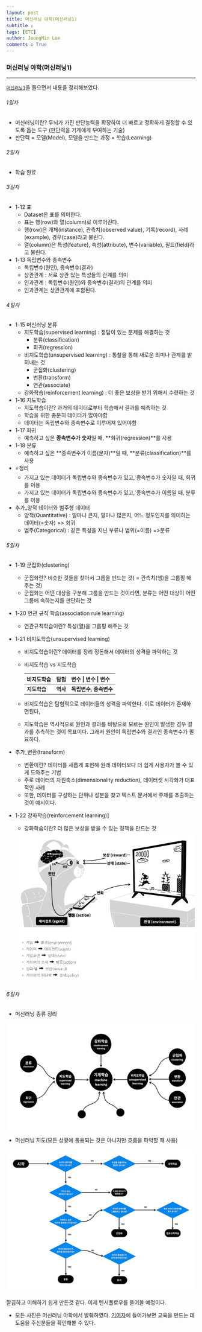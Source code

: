 ```yaml
---
layout: post
title: 머신러닝 야학(머신러닝1)
subtitle : 
tags: [ETC]
author: JeongMin Lee
comments : True
---
```


### 머신러닝 야학(머신러닝1)

------

[`머신러닝1`](https://opentutorials.org/course/4548)을 들으면서 내용을 정리해보았다.



###### 1일차

* 머신러닝이란? 두뇌가 가진 판단능력을 확장하여 더 빠르고 정확하게 결정할 수 있도록 돕는 도구 (판단력을 기계에게 부여하는 기술)
* 판단력 = 모델(Model), 모델을 만드는 과정 = 학습(Learning)

###### 2일차

* 학습 완료

###### 3일차

* 1-12 표
  * Dataset은 표를 의미한다.
  * 표는 행(row)와 열(column)로 이루어진다.
  * 행(row)은 개체(instance), 관측치(observed value), 기록(record), 사례(example), 경우(case)라고 불린다.
  * 열(column)은 특성(feature), 속성(attribute), 변수(variable), 필드(field)라고 불린다.
* 1-13 독립변수와 종속변수
  * 독립변수(원인), 종속변수(결과)
  * 상관관계 : 서로 상관 있는 특성들의 관계를 의미
  * 인과관계 : 독립변수(원인)와 종속변수(결과)의 관계를 의미
  * 인과관계는 상관관계에 포함된다.

###### 4일차

* 1-15 머신러닝 분류
  * 지도학습(supervised learning) : 정답이 있는 문제를 해결하는 것
    * 분류(classification)
    * 회귀(regression)
  * 비지도학습(unsupervised learning) : 통찰을 통해 새로운 의미나 관계를 밝혀내는 것
    * 군집화(clustering)
    * 변환(transform)
    * 연관(associate)
  * 강화학습(reinforcement learning) : 더 좋은 보상을 받기 위해서 수련하는 것
* 1-16 지도학습
  * 지도학습이란?   과거의 데이터로부터 학습해서 결과를 예측하는 것
  * 학습을 위한 충분히 데이터가 많아야함
  * 데이터는 독립변수와 종속변수로 이루어져 있어야함
* 1-17 회귀
  * 예측하고 싶은 **종속변수가 숫자**일 때, **회귀(regression)**를 사용
* 1-18 분류
  * 예측하고 싶은 **종속변수가 이름(문자)**일 때, **분류(classification)**를 사용
* ⭐정리
  * 가지고 있는 데이터가 독립변수와 종속변수가 있고, 종속변수가 숫자일 때, 회귀를 이용
  * 가지고 있는 데이터가 독립변수와 종속변수가 있고, 종속변수가 이름일 때, 분류를 이용
* 추가_양적 데이터와 범주형 데이터
  * 양적(Quantitative) : 얼마나 큰지, 얼마나 많은지, 어느 정도인지를 의미하는 데이터(=숫자) => 회귀
  * 범주(Categorical) : 같은 특성을 지닌 부류나 범위(=이름) =>분류

###### 5일차

* 1-19 군집화(clustering)

  * 군집화란?  비슷한 것들을 찾아서 그룹을 만드는 것( = 관측치(행)을 그룹핑 해주는 것)
  * 군집화는 어떤 대상을 구분해 그룹을 만드는 것이라면, 분류는 어떤 대상이 어떤 그룹에 속하는지를 판단하는 것

* 1-20 연관 규칙 학습(association rule learning)

  * 연관규칙학습이란?  특성(열)을 그룹핑 해주는 것

* 1-21 비지도학습(unsupervised learning)

  * 비지도학습이란?  데이터를 정리 정돈해서 데이터의 성격을 파악하는 것

  * 비지도학습 vs 지도학습

    | 비지도학습   | 탐험     | 변수 \| 변수 \| 변수   |
    | ------------ | -------- | ---------------------- |
    | **지도학습** | **역사** | **독립변수, 종속변수** |

  * 비지도학습은 탐험적으로 데이터들의 성격을 파악한다. 이로 데이터가 존재하면된다,

  * 지도학습은 역사적으로 원인과 결과를 바탕으로 모르는 원인이 발생한 경우 결과를 추측하는 것이 목표이다. 그래서 원인이 독립변수와 결과인 종속변수가 필요하다.

* 추가_변환(transform)

  * 변환이란?  데이터를 새롭게 표현해 원래 데이터보다 더 쉽게 사용자가 볼 수 있게 도와주는 기법
  * 주로 데이터의 차원축소(dimensionality reduction), 데이터셋 시각화가 대표적인 사례
  * 또한, 데이터를 구성하는 단위나 성분을 찾고 텍스트 문서에서 주제를 추출하는 것이 예시이다.

* 1-22 강화학습(reinforcement learning)]

  * 강화학습이란?  더 많은 보상을 받을 수 있는 정책을 만드는 것

  <img src="../assets/img/reinforce.png" alt="reinforce" style="zoom:65%;" />

###### 6일차

* 머신러닝 종류 정리

![ml_graph](../assets/img/ml_graph.jpeg)

* 머신러닝 지도(모든 상황에 통용되는 것은 아니지만 흐름을 파악할 때 사용)

![ml_map](../assets/img/ml_map.jpg)



깔끔하고 이해하기 쉽게 만든것 같다. 이제 텐서플로우를 들어볼 예정이다.

* 모든 사진은 머신러닝 야학에서 발췌하였다. [기여자](https://opentutorials.org/course/4548/28953)에 들어가보면 교육을 만드는 데 도움을 주신분들을 확인해볼 수 있다.